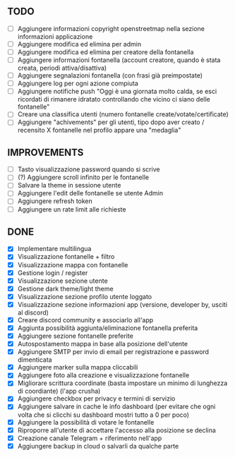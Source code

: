 ## TODO

- [ ] Aggiungere informazioni copyright openstreetmap nella sezione informazioni applicazione
- [ ] Aggiungere modifica ed elimina per admin
- [ ] Aggiungere modifica ed elimina per creatore della fontanella
- [ ] Aggiungere informazioni fontanella (account creatore, quando è stata creata, periodi attiva/disattiva)
- [ ] Aggiungere segnalazioni fontanella (con frasi già preimpostate)
- [ ] Aggiungere log per ogni azione compiuta
- [ ] Aggiungere notifiche push "Oggi è una giornata molto calda, se esci ricordati di rimanere idratato controllando che vicino ci siano delle fontanelle"
- [ ] Creare una classifica utenti (numero fontanelle create/votate/certificate)
- [ ] Aggiungere "achivements" per gli utenti, tipo dopo aver creato / recensito X fontanelle nel profilo appare una "medaglia"

## IMPROVEMENTS

- [ ] Tasto visualizzazione password quando si scrive
- [ ] (?) Aggiungere scroll infinito per le fontanelle
- [ ] Salvare la theme in sessione utente
- [ ] Aggiungere l'edit delle fontanelle se utente Admin
- [ ] Aggiungere refresh token
- [ ] Aggiungere un rate limit alle richieste

## DONE

- [x] Implementare multilingua
- [x] Visualizzazione fontanelle + filtro
- [x] Visualizzazione mappa con fontanelle
- [x] Gestione login / register
- [x] Visualizzazione sezione utente
- [x] Gestione dark theme/light theme
- [x] Visualizzazione sezione profilo utente loggato
- [x] Visualizzazione sezione informazioni app (versione, developer by, usciti al discord)
- [x] Creare discord community e associarlo all'app
- [x] Aggiunta possibilità aggiunta/eliminazione fontanella preferita
- [x] Aggiungere sezione fontanelle preferite
- [x] Autospostamento mappa in base alla posizione dell'utente
- [x] Aggiungere SMTP per invio di email per registrazione e password dimenticata
- [x] Aggiungere marker sulla mappa cliccabili
- [x] Aggiungere foto alla creazione e visualizzazione fontanelle
- [x] Migliorare scrittura coordinate (basta impostare un minimo di lunghezza di coordiante) (l'app crusha)
- [x] Aggiungere checkbox per privacy e termini di servizio
- [x] Aggiungere salvare in cache le info dashboard (per evitare che ogni volta che si clicchi su dashboard mostri tutto a 0 per poco)
- [x] Aggiungere la possibilità di votare le fontanelle
- [x] Riproporre all'utente di accettare l'accesso alla posizione se declina
- [x] Creazione canale Telegram + riferimento nell'app
- [x] Aggiungere backup in cloud o salvarli da qualche parte
